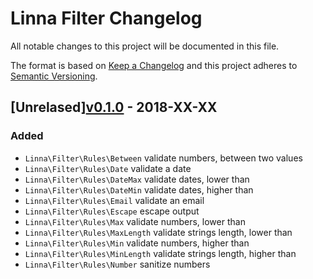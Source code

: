
# Linna Filter Changelog

All notable changes to this project will be documented in this file.

The format is based on [Keep a Changelog](http://keepachangelog.com/) 
and this project adheres to [Semantic Versioning](http://semver.org/).

## [Unrelased][v0.1.0](https://github.com/linna/csrf-guard/compare/v0.1.0...master) - 2018-XX-XX

### Added
* `Linna\Filter\Rules\Between` validate numbers, between two values
* `Linna\Filter\Rules\Date` validate a date
* `Linna\Filter\Rules\DateMax` validate dates, lower than
* `Linna\Filter\Rules\DateMin` validate dates, higher than
* `Linna\Filter\Rules\Email` validate an email
* `Linna\Filter\Rules\Escape` escape output
* `Linna\Filter\Rules\Max` validate numbers, lower than 
* `Linna\Filter\Rules\MaxLength` validate strings length, lower than
* `Linna\Filter\Rules\Min` validate numbers, higher than
* `Linna\Filter\Rules\MinLength` validate strings length, higher than
* `Linna\Filter\Rules\Number` sanitize numbers
